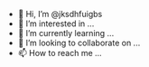 - 👋 Hi, I’m @jksdhfuigbs
- 👀 I’m interested in ...
- 🌱 I’m currently learning ...
- 💞️ I’m looking to collaborate on ...
- 📫 How to reach me ...

<!---
jksdhfuigbs/jksdhfuigbs is a ✨ special ✨ repository because its `README.md` (this file) appears on your GitHub profile.
You can click the Preview link to take a look at your changes.
--->

